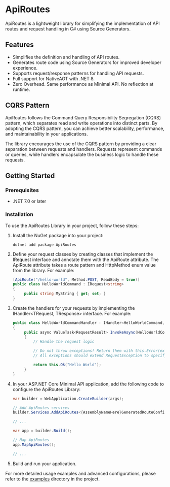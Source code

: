 # ApiRoutes

ApiRoutes is a lightweight library for simplifying the implementation of API routes and request handling in C# using Source Generators.

## Features

- Simplifies the definition and handling of API routes.
- Generates route code using Source Generators for improved developer experience.
- Supports request/response patterns for handling API requests.
- Full support for NativeAOT with .NET 8.
- Zero Overhead. Same performance as Minimal API. No reflection at runtime.

## CQRS Pattern

ApiRoutes follows the Command Query Responsibility Segregation (CQRS) pattern, which separates read and write operations into distinct parts. By adopting the CQRS pattern, you can achieve better scalability, performance, and maintainability in your applications.

The library encourages the use of the CQRS pattern by providing a clear separation between requests and handlers. Requests represent commands or queries, while handlers encapsulate the business logic to handle these requests.


## Getting Started

### Prerequisites

- .NET 7.0 or later

### Installation

To use the ApiRoutes Library in your project, follow these steps:

1. Install the NuGet package into your project:

   ```shell
   dotnet add package ApiRoutes

2. Define your request classes by creating classes that implement the IRequest<TResponse> interface and annotate them with the ApiRoute attribute. The ApiRoute attribute takes a route pattern and HttpMethod enum value from the library. For example:
   ```csharp
   [ApiRoute("/hello-world", Method.POST, ReadBody = true)]
   public class HelloWorldCommand : IRequest<string>
   {
        public string MyString { get; set; }
   }
   ```
3. Create the handlers for your requests by implementing the IHandler<TRequest, TResponse> interface. For example:
   ```csharp
   public class HelloWorldCommandHandler : IHandler<HelloWorldCommand, string>
   {
        public async ValueTask<RequestResult> InvokeAsync(HelloWorldCommand command, CancellationToken cancellationToken = default)
        {
            // Handle the request logic
   
            // Do not throw exceptions! Return them with this.Error(exception);
            // All exceptions should extend RequestException to specify their status code.
   
            return this.Ok("Hello World");
        }
   }
   ```
4. In your ASP.NET Core Minimal API application, add the following code to configure the ApiRoutes Library:
   ```csharp
   var builder = WebApplication.CreateBuilder(args);
   
   // Add ApiRoutes services
   builder.Services.AddApiRoutes<{AssemblyNameHere}GeneratedRouteConfiguration>();
   
   // ...
   
   var app = builder.Build();
   
   // Map ApiRoutes
   app.MapApiRoutes();
   
   // ...
   ```
5. Build and run your application.

For more detailed usage examples and advanced configurations, please refer to the [examples](./examples) directory in the project.